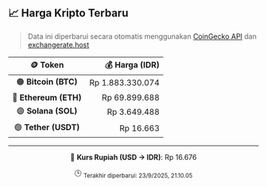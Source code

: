 

<!-- HARGA_KRIPTO -->
## 📈 Harga Kripto Terbaru

> Data ini diperbarui secara otomatis menggunakan [CoinGecko API](https://www.coingecko.com/) dan [exchangerate.host](https://exchangerate.host/)

<div align="center">

| 🪙 Token | 💰 Harga (IDR) |
|:------:|---------------:|
| 🟠 **Bitcoin (BTC)**   | Rp 1.883.330.074 |
| 🔵 **Ethereum (ETH)**  | Rp 69.899.688 |
| 🟣 **Solana (SOL)**    | Rp 3.649.488 |
| 🟢 **Tether (USDT)**   | Rp 16.663 |

---

💱 **Kurs Rupiah (USD → IDR)**: Rp 16.676

🕒 <sub>Terakhir diperbarui: 23/9/2025, 21.10.05</sub>

</div>
<!-- /HARGA_KRIPTO -->